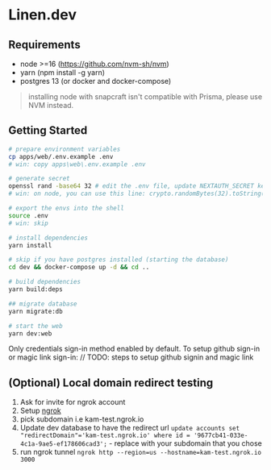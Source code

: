 # Linen.dev

## Requirements

- node >=16 (https://github.com/nvm-sh/nvm)
- yarn (npm install -g yarn)
- postgres 13 (or docker and docker-compose)

> installing node with snapcraft isn't compatible with Prisma, please use NVM instead.

## Getting Started

```bash
# prepare environment variables
cp apps/web/.env.example .env
# win: copy apps\web\.env.example .env

# generate secret
openssl rand -base64 32 # edit the .env file, update NEXTAUTH_SECRET key with the result
# win: on node, you can use this line: crypto.randomBytes(32).toString('base64')

# export the envs into the shell
source .env
# win: skip

# install dependencies
yarn install

# skip if you have postgres installed (starting the database)
cd dev && docker-compose up -d && cd ..

# build dependencies
yarn build:deps

## migrate database
yarn migrate:db

# start the web
yarn dev:web
```

Only credentials sign-in method enabled by default. To setup github sign-in or magic link sign-in:
// TODO: steps to setup github signin and magic link

## (Optional) Local domain redirect testing

1. Ask for invite for ngrok account
2. Setup [ngrok](https://ngrok.io/)
3. pick subdomain i.e kam-test.ngrok.io
4. Update dev database to have the redirect url `update accounts set "redirectDomain"='kam-test.ngrok.io' where id = '9677cb41-033e-4c1a-9ae5-ef178606cad3';` - replace with your subdomain that you chose
5. run ngrok tunnel `ngrok http --region=us --hostname=kam-test.ngrok.io 3000`
